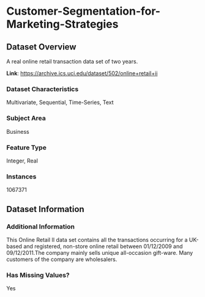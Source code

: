 # Customer-Segmentation-for-Marketing-Strategies

## Dataset Overview

A real online retail transaction data set of two years.

**Link**: https://archive.ics.uci.edu/dataset/502/online+retail+ii

### Dataset Characteristics

Multivariate, Sequential, Time-Series, Text

### Subject Area
Business

### Feature Type
Integer, Real

### Instances
1067371

## Dataset Information
### Additional Information

This Online Retail II data set contains all the transactions occurring for a UK-based and registered, non-store online retail between 01/12/2009 and 09/12/2011.The company mainly sells unique all-occasion gift-ware. Many customers of the company are wholesalers.

### Has Missing Values?
Yes 
